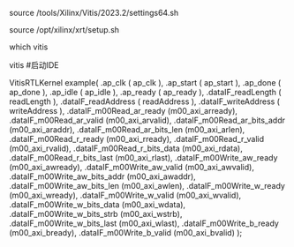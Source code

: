source /tools/Xilinx/Vitis/2023.2/settings64.sh

source /opt/xilinx/xrt/setup.sh

which vitis

vitis #启动IDE

  VitisRTLKernel example(
    .ap_clk          ( ap_clk          ),
    .ap_start        ( ap_start        ),
    .ap_done         ( ap_done         ),
    .ap_idle         ( ap_idle         ),
    .ap_ready        ( ap_ready        ),
    .dataIF_readLength            ( readLength      ),
    .dataIF_readAddress           ( readAddress     ),
    .dataIF_writeAddress          ( writeAddress    ),
    .dataIF_m00Read_ar_ready      (m00_axi_arready),
    .dataIF_m00Read_ar_valid      (m00_axi_arvalid),
    .dataIF_m00Read_ar_bits_addr  (m00_axi_araddr),
    .dataIF_m00Read_ar_bits_len   (m00_axi_arlen),
    .dataIF_m00Read_r_ready       (m00_axi_rready),
    .dataIF_m00Read_r_valid       (m00_axi_rvalid),
    .dataIF_m00Read_r_bits_data   (m00_axi_rdata),
    .dataIF_m00Read_r_bits_last   (m00_axi_rlast),
    .dataIF_m00Write_aw_ready     (m00_axi_awready),
    .dataIF_m00Write_aw_valid     (m00_axi_awvalid),
    .dataIF_m00Write_aw_bits_addr (m00_axi_awaddr),
    .dataIF_m00Write_aw_bits_len  (m00_axi_awlen),
    .dataIF_m00Write_w_ready      (m00_axi_wready),
    .dataIF_m00Write_w_valid      (m00_axi_wvalid),
    .dataIF_m00Write_w_bits_data  (m00_axi_wdata),
    .dataIF_m00Write_w_bits_strb  (m00_axi_wstrb),
    .dataIF_m00Write_w_bits_last  (m00_axi_wlast),
    .dataIF_m00Write_b_ready      (m00_axi_bready),
    .dataIF_m00Write_b_valid      (m00_axi_bvalid)
  );
